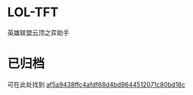# LOL-TFT
英雄联盟云顶之弈助手

# 已归档

可在此处找到 [af5a9438ffc4afdf68d4bd9644512071c80bd18c](https://github.com/jyxjjj/LOL-TFT/commit/af5a9438ffc4afdf68d4bd9644512071c80bd18c)
